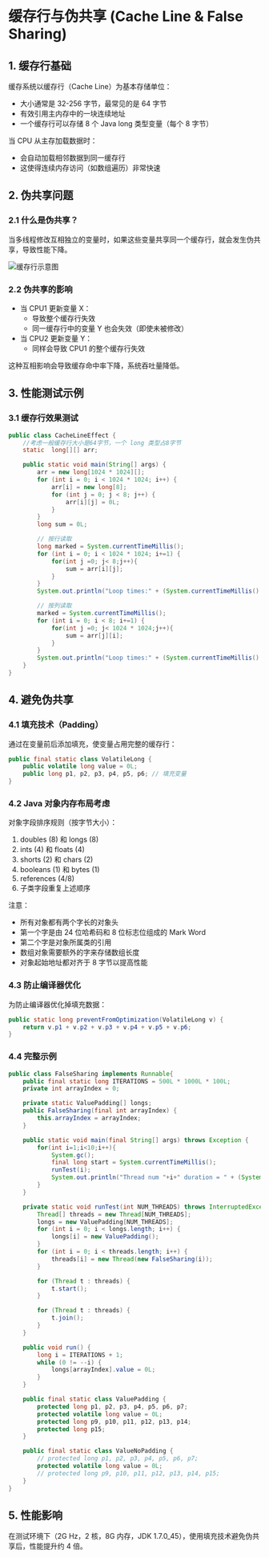 # 缓存行与伪共享 (Cache Line & False Sharing)

## 1. 缓存行基础

缓存系统以缓存行（Cache Line）为基本存储单位：

- 大小通常是 32-256 字节，最常见的是 64 字节
- 有效引用主内存中的一块连续地址
- 一个缓存行可以存储 8 个 Java long 类型变量（每个 8 字节）

当 CPU 从主存加载数据时：

- 会自动加载相邻数据到同一缓存行
- 这使得连续内存访问（如数组遍历）非常快速

## 2. 伪共享问题

### 2.1 什么是伪共享？

当多线程修改互相独立的变量时，如果这些变量共享同一个缓存行，就会发生伪共享，导致性能下降。

![缓存行示意图](https://assets.ng-tech.icu/item/20230426174017.png)

### 2.2 伪共享的影响

- 当 CPU1 更新变量 X：
  - 导致整个缓存行失效
  - 同一缓存行中的变量 Y 也会失效（即使未被修改）
- 当 CPU2 更新变量 Y：
  - 同样会导致 CPU1 的整个缓存行失效

这种互相影响会导致缓存命中率下降，系统吞吐量降低。

## 3. 性能测试示例

### 3.1 缓存行效果测试

```java
public class CacheLineEffect {
    //考虑一般缓存行大小是64字节，一个 long 类型占8字节
    static  long[][] arr;

    public static void main(String[] args) {
        arr = new long[1024 * 1024][];
        for (int i = 0; i < 1024 * 1024; i++) {
            arr[i] = new long[8];
            for (int j = 0; j < 8; j++) {
                arr[i][j] = 0L;
            }
        }
        long sum = 0L;

        // 按行读取
        long marked = System.currentTimeMillis();
        for (int i = 0; i < 1024 * 1024; i+=1) {
            for(int j =0; j< 8;j++){
                sum = arr[i][j];
            }
        }
        System.out.println("Loop times:" + (System.currentTimeMillis() - marked) + "ms");

        // 按列读取
        marked = System.currentTimeMillis();
        for (int i = 0; i < 8; i+=1) {
            for(int j =0; j< 1024 * 1024;j++){
                sum = arr[j][i];
            }
        }
        System.out.println("Loop times:" + (System.currentTimeMillis() - marked) + "ms");
    }
}
```

## 4. 避免伪共享

### 4.1 填充技术（Padding）

通过在变量前后添加填充，使变量占用完整的缓存行：

```java
public final static class VolatileLong {
    public volatile long value = 0L;
    public long p1, p2, p3, p4, p5, p6; // 填充变量
}
```

### 4.2 Java 对象内存布局考虑

对象字段排序规则（按字节大小）：

1. doubles (8) 和 longs (8)
2. ints (4) 和 floats (4)
3. shorts (2) 和 chars (2)
4. booleans (1) 和 bytes (1)
5. references (4/8)
6. 子类字段重复上述顺序

注意：

- 所有对象都有两个字长的对象头
- 第一个字是由 24 位哈希码和 8 位标志位组成的 Mark Word
- 第二个字是对象所属类的引用
- 数组对象需要额外的字来存储数组长度
- 对象起始地址都对齐于 8 字节以提高性能

### 4.3 防止编译器优化

为防止编译器优化掉填充数据：

```java
public static long preventFromOptimization(VolatileLong v) {
    return v.p1 + v.p2 + v.p3 + v.p4 + v.p5 + v.p6;
}
```

### 4.4 完整示例

```java
public class FalseSharing implements Runnable{
    public final static long ITERATIONS = 500L * 1000L * 100L;
    private int arrayIndex = 0;

    private static ValuePadding[] longs;
    public FalseSharing(final int arrayIndex) {
        this.arrayIndex = arrayIndex;
    }

    public static void main(final String[] args) throws Exception {
        for(int i=1;i<10;i++){
            System.gc();
            final long start = System.currentTimeMillis();
            runTest(i);
            System.out.println("Thread num "+i+" duration = " + (System.currentTimeMillis() - start));
        }
    }

    private static void runTest(int NUM_THREADS) throws InterruptedException {
        Thread[] threads = new Thread[NUM_THREADS];
        longs = new ValuePadding[NUM_THREADS];
        for (int i = 0; i < longs.length; i++) {
            longs[i] = new ValuePadding();
        }
        for (int i = 0; i < threads.length; i++) {
            threads[i] = new Thread(new FalseSharing(i));
        }

        for (Thread t : threads) {
            t.start();
        }

        for (Thread t : threads) {
            t.join();
        }
    }

    public void run() {
        long i = ITERATIONS + 1;
        while (0 != --i) {
            longs[arrayIndex].value = 0L;
        }
    }

    public final static class ValuePadding {
        protected long p1, p2, p3, p4, p5, p6, p7;
        protected volatile long value = 0L;
        protected long p9, p10, p11, p12, p13, p14;
        protected long p15;
    }

    public final static class ValueNoPadding {
        // protected long p1, p2, p3, p4, p5, p6, p7;
        protected volatile long value = 0L;
        // protected long p9, p10, p11, p12, p13, p14, p15;
    }
}
```

## 5. 性能影响

在测试环境下（2G Hz，2 核，8G 内存，JDK 1.7.0_45），使用填充技术避免伪共享后，性能提升约 4 倍。
